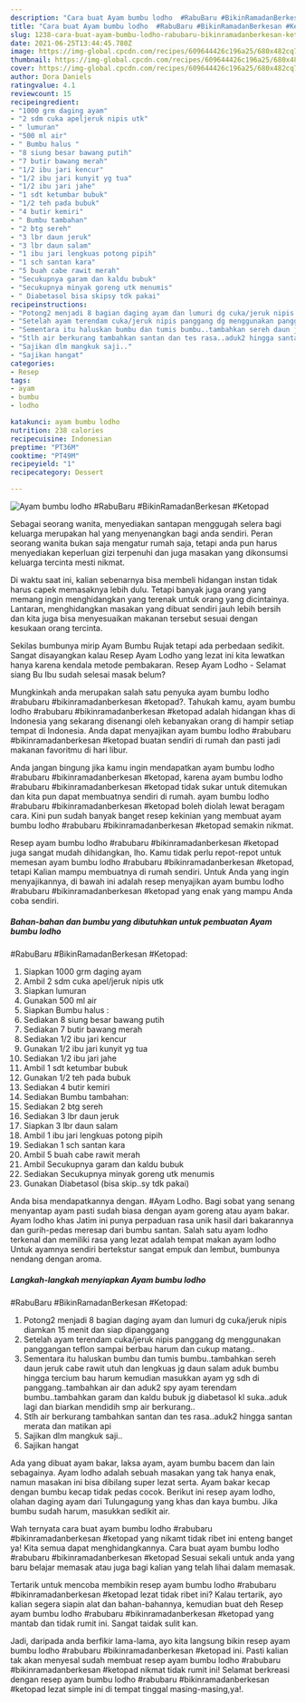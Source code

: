 ```yaml
---
description: "Cara buat Ayam bumbu lodho  #RabuBaru #BikinRamadanBerkesan #Ketopad yang enak dan Mudah Dibuat"
title: "Cara buat Ayam bumbu lodho  #RabuBaru #BikinRamadanBerkesan #Ketopad yang enak dan Mudah Dibuat"
slug: 1238-cara-buat-ayam-bumbu-lodho-rabubaru-bikinramadanberkesan-ketopad-yang-enak-dan-mudah-dibuat
date: 2021-06-25T13:44:45.780Z
image: https://img-global.cpcdn.com/recipes/609644426c196a25/680x482cq70/ayam-bumbu-lodho-rabubaru-bikinramadanberkesan-ketopad-foto-resep-utama.jpg
thumbnail: https://img-global.cpcdn.com/recipes/609644426c196a25/680x482cq70/ayam-bumbu-lodho-rabubaru-bikinramadanberkesan-ketopad-foto-resep-utama.jpg
cover: https://img-global.cpcdn.com/recipes/609644426c196a25/680x482cq70/ayam-bumbu-lodho-rabubaru-bikinramadanberkesan-ketopad-foto-resep-utama.jpg
author: Dora Daniels
ratingvalue: 4.1
reviewcount: 15
recipeingredient:
- "1000 grm daging ayam"
- "2 sdm cuka apeljeruk nipis utk"
- " lumuran"
- "500 ml air"
- " Bumbu halus "
- "8 siung besar bawang putih"
- "7 butir bawang merah"
- "1/2 ibu jari kencur"
- "1/2 ibu jari kunyit yg tua"
- "1/2 ibu jari jahe"
- "1 sdt ketumbar bubuk"
- "1/2 teh pada bubuk"
- "4 butir kemiri"
- " Bumbu tambahan"
- "2 btg sereh"
- "3 lbr daun jeruk"
- "3 lbr daun salam"
- "1 ibu jari lengkuas potong pipih"
- "1 sch santan kara"
- "5 buah cabe rawit merah"
- "Secukupnya garam dan kaldu bubuk"
- "Secukupnya minyak goreng utk menumis"
- " Diabetasol bisa skipsy tdk pakai"
recipeinstructions:
- "Potong2 menjadi 8 bagian daging ayam dan lumuri dg cuka/jeruk nipis diamkan 15 menit dan siap dipanggang"
- "Setelah ayam terendam cuka/jeruk nipis panggang dg menggunakan panggangan teflon sampai berbau harum dan cukup matang.."
- "Sementara itu haluskan bumbu dan tumis bumbu..tambahkan sereh daun jeruk cabe rawit utuh dan lengkuas jg daun salam aduk bumbu hingga tercium bau harum kemudian masukkan ayam yg sdh di panggang..tambahkan air dan aduk2 spy ayam terendam bumbu..tambahkan garam dan kaldu bubuk jg diabetasol kl suka..aduk lagi dan biarkan mendidih smp air berkurang.."
- "Stlh air berkurang tambahkan santan dan tes rasa..aduk2 hingga santan merata dan matikan api"
- "Sajikan dlm mangkuk saji.."
- "Sajikan hangat"
categories:
- Resep
tags:
- ayam
- bumbu
- lodho

katakunci: ayam bumbu lodho 
nutrition: 238 calories
recipecuisine: Indonesian
preptime: "PT36M"
cooktime: "PT49M"
recipeyield: "1"
recipecategory: Dessert

---
```



![Ayam bumbu lodho 
#RabuBaru
#BikinRamadanBerkesan
#Ketopad](https://img-global.cpcdn.com/recipes/609644426c196a25/680x482cq70/ayam-bumbu-lodho-rabubaru-bikinramadanberkesan-ketopad-foto-resep-utama.jpg)

Sebagai seorang wanita, menyediakan santapan menggugah selera bagi keluarga merupakan hal yang menyenangkan bagi anda sendiri. Peran seorang  wanita bukan saja mengatur rumah saja, tetapi anda pun harus menyediakan keperluan gizi terpenuhi dan juga masakan yang dikonsumsi keluarga tercinta mesti nikmat.

Di waktu  saat ini, kalian sebenarnya bisa membeli hidangan instan tidak harus capek memasaknya lebih dulu. Tetapi banyak juga orang yang memang ingin menghidangkan yang terenak untuk orang yang dicintainya. Lantaran, menghidangkan masakan yang dibuat sendiri jauh lebih bersih dan kita juga bisa menyesuaikan makanan tersebut sesuai dengan kesukaan orang tercinta. 

Sekilas bumbunya mirip Ayam Bumbu Rujak tetapi ada perbedaan sedikit. Sangat disayangkan kalau Resep Ayam Lodho yang lezat ini kita lewatkan hanya karena kendala metode pembakaran. Resep Ayam Lodho - Selamat siang Bu Ibu sudah selesai masak belum?

Mungkinkah anda merupakan salah satu penyuka ayam bumbu lodho 
#rabubaru
#bikinramadanberkesan
#ketopad?. Tahukah kamu, ayam bumbu lodho 
#rabubaru
#bikinramadanberkesan
#ketopad adalah hidangan khas di Indonesia yang sekarang disenangi oleh kebanyakan orang di hampir setiap tempat di Indonesia. Anda dapat menyajikan ayam bumbu lodho 
#rabubaru
#bikinramadanberkesan
#ketopad buatan sendiri di rumah dan pasti jadi makanan favoritmu di hari libur.

Anda jangan bingung jika kamu ingin mendapatkan ayam bumbu lodho 
#rabubaru
#bikinramadanberkesan
#ketopad, karena ayam bumbu lodho 
#rabubaru
#bikinramadanberkesan
#ketopad tidak sukar untuk ditemukan dan kita pun dapat membuatnya sendiri di rumah. ayam bumbu lodho 
#rabubaru
#bikinramadanberkesan
#ketopad boleh diolah lewat beragam cara. Kini pun sudah banyak banget resep kekinian yang membuat ayam bumbu lodho 
#rabubaru
#bikinramadanberkesan
#ketopad semakin nikmat.

Resep ayam bumbu lodho 
#rabubaru
#bikinramadanberkesan
#ketopad juga sangat mudah dihidangkan, lho. Kamu tidak perlu repot-repot untuk memesan ayam bumbu lodho 
#rabubaru
#bikinramadanberkesan
#ketopad, tetapi Kalian mampu membuatnya di rumah sendiri. Untuk Anda yang ingin menyajikannya, di bawah ini adalah resep menyajikan ayam bumbu lodho 
#rabubaru
#bikinramadanberkesan
#ketopad yang enak yang mampu Anda coba sendiri.

<!--inarticleads1-->

##### Bahan-bahan dan bumbu yang dibutuhkan untuk pembuatan Ayam bumbu lodho 
#RabuBaru
#BikinRamadanBerkesan
#Ketopad:

1. Siapkan 1000 grm daging ayam
1. Ambil 2 sdm cuka apel/jeruk nipis utk
1. Siapkan  lumuran
1. Gunakan 500 ml air
1. Siapkan  Bumbu halus :
1. Sediakan 8 siung besar bawang putih
1. Sediakan 7 butir bawang merah
1. Sediakan 1/2 ibu jari kencur
1. Gunakan 1/2 ibu jari kunyit yg tua
1. Sediakan 1/2 ibu jari jahe
1. Ambil 1 sdt ketumbar bubuk
1. Gunakan 1/2 teh pada bubuk
1. Sediakan 4 butir kemiri
1. Sediakan  Bumbu tambahan:
1. Sediakan 2 btg sereh
1. Sediakan 3 lbr daun jeruk
1. Siapkan 3 lbr daun salam
1. Ambil 1 ibu jari lengkuas potong pipih
1. Sediakan 1 sch santan kara
1. Ambil 5 buah cabe rawit merah
1. Ambil Secukupnya garam dan kaldu bubuk
1. Sediakan Secukupnya minyak goreng utk menumis
1. Gunakan  Diabetasol (bisa skip..sy tdk pakai)


Anda bisa mendapatkannya dengan. #Ayam Lodho. Bagi sobat yang senang menyantap ayam pasti sudah biasa dengan ayam goreng atau ayam bakar. Ayam lodho khas Jatim ini punya perpaduan rasa unik hasil dari bakarannya dan gurih-pedas meresap dari bumbu santan. Salah satu ayam lodho terkenal dan memiliki rasa yang lezat adalah tempat makan ayam lodho Untuk ayamnya sendiri bertekstur sangat empuk dan lembut, bumbunya nendang dengan aroma. 

<!--inarticleads2-->

##### Langkah-langkah menyiapkan Ayam bumbu lodho 
#RabuBaru
#BikinRamadanBerkesan
#Ketopad:

1. Potong2 menjadi 8 bagian daging ayam dan lumuri dg cuka/jeruk nipis diamkan 15 menit dan siap dipanggang
1. Setelah ayam terendam cuka/jeruk nipis panggang dg menggunakan panggangan teflon sampai berbau harum dan cukup matang..
1. Sementara itu haluskan bumbu dan tumis bumbu..tambahkan sereh daun jeruk cabe rawit utuh dan lengkuas jg daun salam aduk bumbu hingga tercium bau harum kemudian masukkan ayam yg sdh di panggang..tambahkan air dan aduk2 spy ayam terendam bumbu..tambahkan garam dan kaldu bubuk jg diabetasol kl suka..aduk lagi dan biarkan mendidih smp air berkurang..
1. Stlh air berkurang tambahkan santan dan tes rasa..aduk2 hingga santan merata dan matikan api
1. Sajikan dlm mangkuk saji..
1. Sajikan hangat


Ada yang dibuat ayam bakar, laksa ayam, ayam bumbu bacem dan lain sebagainya. Ayam lodho adalah sebuah masakan yang tak hanya enak, namun masakan ini bisa dibilang super lezat serta. Ayam bakar kecap dengan bumbu kecap tidak pedas cocok. Berikut ini resep ayam lodho, olahan daging ayam dari Tulungagung yang khas dan kaya bumbu. Jika bumbu sudah harum, masukkan sedikit air. 

Wah ternyata cara buat ayam bumbu lodho 
#rabubaru
#bikinramadanberkesan
#ketopad yang nikamt tidak ribet ini enteng banget ya! Kita semua dapat menghidangkannya. Cara buat ayam bumbu lodho 
#rabubaru
#bikinramadanberkesan
#ketopad Sesuai sekali untuk anda yang baru belajar memasak atau juga bagi kalian yang telah lihai dalam memasak.

Tertarik untuk mencoba membikin resep ayam bumbu lodho 
#rabubaru
#bikinramadanberkesan
#ketopad lezat tidak ribet ini? Kalau tertarik, ayo kalian segera siapin alat dan bahan-bahannya, kemudian buat deh Resep ayam bumbu lodho 
#rabubaru
#bikinramadanberkesan
#ketopad yang mantab dan tidak rumit ini. Sangat taidak sulit kan. 

Jadi, daripada anda berfikir lama-lama, ayo kita langsung bikin resep ayam bumbu lodho 
#rabubaru
#bikinramadanberkesan
#ketopad ini. Pasti kalian tak akan menyesal sudah membuat resep ayam bumbu lodho 
#rabubaru
#bikinramadanberkesan
#ketopad nikmat tidak rumit ini! Selamat berkreasi dengan resep ayam bumbu lodho 
#rabubaru
#bikinramadanberkesan
#ketopad lezat simple ini di tempat tinggal masing-masing,ya!.

